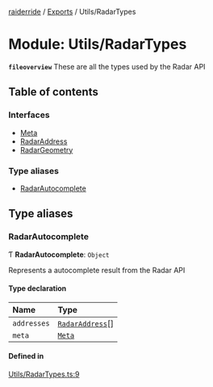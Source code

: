 [raiderride](../README.md) / [Exports](../modules.md) / Utils/RadarTypes

# Module: Utils/RadarTypes

**`fileoverview`** These are all the types used by the Radar API

## Table of contents

### Interfaces

- [Meta](../interfaces/Utils_RadarTypes.Meta.md)
- [RadarAddress](../interfaces/Utils_RadarTypes.RadarAddress.md)
- [RadarGeometry](../interfaces/Utils_RadarTypes.RadarGeometry.md)

### Type aliases

- [RadarAutocomplete](Utils_RadarTypes.md#radarautocomplete)

## Type aliases

### RadarAutocomplete

Ƭ **RadarAutocomplete**: `Object`

Represents a autocomplete result from the Radar API

#### Type declaration

| Name | Type |
| :------ | :------ |
| `addresses` | [`RadarAddress`](../interfaces/Utils_RadarTypes.RadarAddress.md)[] |
| `meta` | [`Meta`](../interfaces/Utils_RadarTypes.Meta.md) |

#### Defined in

[Utils/RadarTypes.ts:9](https://github.com/jaxcksn/raiderride-FUBU/blob/3080884/src/Utils/RadarTypes.ts#L9)
